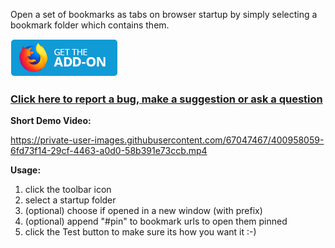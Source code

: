 Open a set of bookmarks as tabs on browser startup by simply selecting a bookmark folder which contains them.

[![](https://raw.githubusercontent.com/igorlogius/igorlogius/main/geFxAddon.png)](https://addons.mozilla.org/firefox/addon/startup-tabs/)

### [Click here to report a bug, make a suggestion or ask a question](https://github.com/igorlogius/igorlogius/issues/new/choose)

<b>Short Demo Video:</b>

https://private-user-images.githubusercontent.com/67047467/400958059-6fd73f14-29cf-4463-a0d0-58b391e73ccb.mp4

<b>Usage:</b>
<ol>
  <li>click the toolbar icon</li>
  <li>select a startup folder</li>
  <li>(optional) choose if opened in a new window (with prefix)</li>
  <li>(optional) append "#pin" to bookmark urls to open them pinned</li>
  <li>click the Test button to make sure its how you want it :-)</li>
</ol>
